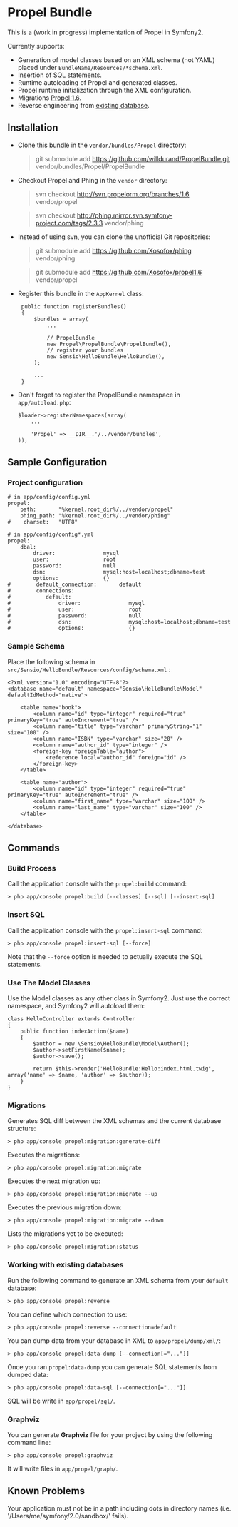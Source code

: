 Propel Bundle
=============

This is a (work in progress) implementation of Propel in Symfony2.

Currently supports:

 * Generation of model classes based on an XML schema (not YAML) placed under `BundleName/Resources/*schema.xml`.
 * Insertion of SQL statements.
 * Runtime autoloading of Propel and generated classes.
 * Propel runtime initialization through the XML configuration.
 * Migrations [Propel 1.6](http://www.propelorm.org/wiki/Documentation/1.6/Migrations).
 * Reverse engineering from [existing database](http://www.propelorm.org/wiki/Documentation/1.6/Existing-Database).


Installation
------------

 * Clone this bundle in the `vendor/bundles/Propel` directory:

    > git submodule add https://github.com/willdurand/PropelBundle.git vendor/bundles/Propel/PropelBundle

 * Checkout Propel and Phing in the `vendor` directory:

    > svn checkout http://svn.propelorm.org/branches/1.6 vendor/propel

    > svn checkout http://phing.mirror.svn.symfony-project.com/tags/2.3.3 vendor/phing

 * Instead of using svn, you can clone the unofficial Git repositories:

    > git submodule add https://github.com/Xosofox/phing vendor/phing

    > git submodule add https://github.com/Xosofox/propel1.6 vendor/propel

 * Register this bundle in the `AppKernel` class:
 
        public function registerBundles()
        {
            $bundles = array(
                ...

                // PropelBundle
                new Propel\PropelBundle\PropelBundle(),
                // register your bundles
                new Sensio\HelloBundle\HelloBundle(),
            );

            ...
        }

  * Don't forget to register the PropelBundle namespace in `app/autoload.php`:

        $loader->registerNamespaces(array(
            ...

            'Propel' => __DIR__.'/../vendor/bundles',
        ));


Sample Configuration
--------------------

### Project configuration

    # in app/config/config.yml
    propel:
        path:       "%kernel.root_dir%/../vendor/propel"
        phing_path: "%kernel.root_dir%/../vendor/phing"
    #    charset:   "UTF8"

    # in app/config/config*.yml
    propel:
        dbal:
            driver:               mysql
            user:                 root
            password:             null
            dsn:                  mysql:host=localhost;dbname=test
            options:              {}
    #        default_connection:       default
    #        connections:
    #           default:
    #               driver:               mysql
    #               user:                 root
    #               password:             null
    #               dsn:                  mysql:host=localhost;dbname=test
    #               options:              {}


### Sample Schema

Place the following schema in `src/Sensio/HelloBundle/Resources/config/schema.xml` :

    <?xml version="1.0" encoding="UTF-8"?>
    <database name="default" namespace="Sensio\HelloBundle\Model" defaultIdMethod="native">

        <table name="book">
            <column name="id" type="integer" required="true" primaryKey="true" autoIncrement="true" />
            <column name="title" type="varchar" primaryString="1" size="100" />
            <column name="ISBN" type="varchar" size="20" />
            <column name="author_id" type="integer" />
            <foreign-key foreignTable="author">
                <reference local="author_id" foreign="id" />
            </foreign-key>
        </table>

        <table name="author">
            <column name="id" type="integer" required="true" primaryKey="true" autoIncrement="true" />
            <column name="first_name" type="varchar" size="100" />
            <column name="last_name" type="varchar" size="100" />
        </table>

    </database>


Commands
--------

### Build Process

Call the application console with the `propel:build` command:

    > php app/console propel:build [--classes] [--sql] [--insert-sql]


### Insert SQL

Call the application console with the `propel:insert-sql` command:

    > php app/console propel:insert-sql [--force]

Note that the `--force` option is needed to actually execute the SQL statements.


### Use The Model Classes 

Use the Model classes as any other class in Symfony2. Just use the correct namespace, and Symfony2 will autoload them:

    class HelloController extends Controller
    {
        public function indexAction($name)
        {
            $author = new \Sensio\HelloBundle\Model\Author();
            $author->setFirstName($name);
            $author->save();

            return $this->render('HelloBundle:Hello:index.html.twig', array('name' => $name, 'author' => $author));
        }
    }


### Migrations

Generates SQL diff between the XML schemas and the current database structure:

    > php app/console propel:migration:generate-diff

Executes the migrations:

    > php app/console propel:migration:migrate

Executes the next migration up:

    > php app/console propel:migration:migrate --up

Executes the previous migration down:

    > php app/console propel:migration:migrate --down

Lists the migrations yet to be executed:

    > php app/console propel:migration:status


### Working with existing databases

Run the following command to generate an XML schema from your `default` database:

    > php app/console propel:reverse

You can define which connection to use:

    > php app/console propel:reverse --connection=default

You can dump data from your database in XML to `app/propel/dump/xml/`:

    > php app/console propel:data-dump [--connection[="..."]]

Once you ran `propel:data-dump` you can generate SQL statements from dumped data:

    > php app/console propel:data-sql [--connection[="..."]]

SQL will be write in `app/propel/sql/`.


### Graphviz

You can generate **Graphviz** file for your project by using the following command line:

    > php app/console propel:graphviz

It will write files in `app/propel/graph/`.


Known Problems
--------------

Your application must not be in a path including dots in directory names (i.e. '/Users/me/symfony/2.0/sandbox/' fails).
